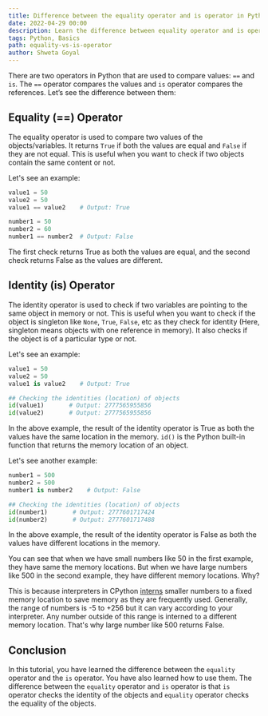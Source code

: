 ```yaml
---
title: Difference between the equality operator and is operator in Python
date: 2022-04-29 00:00
description: Learn the difference between equality operator and is operator in Python
tags: Python, Basics
path: equality-vs-is-operator
author: Shweta Goyal
---
```


There are two operators in Python that are used to compare values: `==` and `is`. The `==` operator compares the values and `is` operator compares the references. Let’s see the difference between them:

## Equality (==) Operator

The equality operator is used to compare two values of the objects/variables. It returns `True` if both the values are equal and `False` if they are not equal. This is useful when you want to check if two objects contain the same content or not.

Let's see an example:

```python
value1 = 50
value2 = 50
value1 == value2    # Output: True

number1 = 50
number2 = 60
number1 == number2  # Output: False
```

The first check returns True as both the values are equal, and the second check returns False as the values are different.

## Identity (is) Operator

The identity operator is used to check if two variables are pointing to the same object in memory or not. This is useful when you want to check if the object is singleton like `None`, `True`, `False`, etc as they check for identity (Here, singleton means objects with one reference in memory). It also checks if the object is of a particular type or not.

Let's see an example:

```python
value1 = 50
value2 = 50
value1 is value2    # Output: True

## Checking the identities (location) of objects
id(value1)       # Output: 2777565955856
id(value2)       # Output: 2777565955856
```

In the above example, the result of the identity operator is True as both the values have the same location in the memory. `id()` is the Python built-in function that returns the memory location of an object.

Let's see another example:

```python
number1 = 500
number2 = 500
number1 is number2    # Output: False

## Checking the identities (location) of objects
id(number1)       # Output: 2777601717424
id(number2)       # Output: 2777601717488
```

In the above example, the result of the identity operator is False as both the values have different locations in the memory.

You can see that when we have small numbers like 50 in the first example, they have same the memory locations. But when we have large numbers like 500 in the second example, they have different memory locations. Why?

This is because interpreters in CPython [interns](https://docs.python.org/3.7/library/sys.html?highlight=sys.intern#sys.intern) smaller numbers to a fixed memory location to save memory as they are frequently used. Generally, the range of numbers is -5 to +256 but it can vary according to your interpreter. Any number outside of this range is interned to a different memory location. That's why large number like 500 returns False.

## Conclusion

In this tutorial, you have learned the difference between the `equality` operator and the `is` operator. You have also learned how to use them. The difference between the `equality` operator and `is` operator is that `is` operator checks the identity of the objects and `equality` operator checks the equality of the objects.

